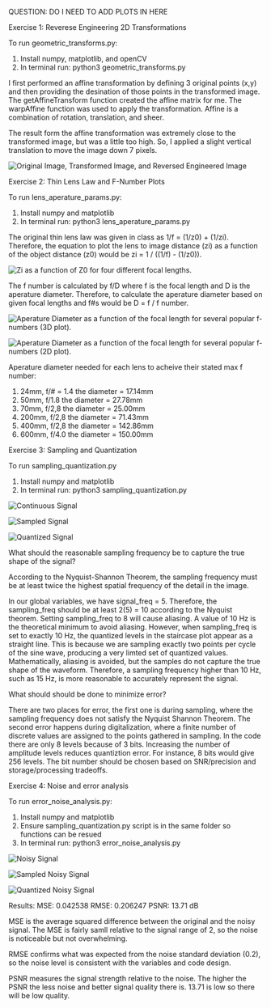 QUESTION: DO I NEED TO ADD PLOTS IN HERE

Exercise 1: Reverese Engineering 2D Transformations

To run geometric_transforms.py: 
1) Install numpy, matplotlib, and openCV
2) In terminal run: python3 geometric_transforms.py 

I first performed an affine transformation by defining 3 original points (x,y) and then providing the desination of those points in the transformed image. The getAffineTransform function created the affine matrix for me. The warpAffine function was used to apply the transformation. Affine is a combination of rotation, translation, and sheer. 

The result form the affine transformation was extremely close to the transformed image, but was a little too high. So, I applied a slight vertical translation to move the image down 7 pixels. 

![Original Image, Transformed Image, and Reversed Engineered Image](readme_images/exercise1.png)

Exercise 2: Thin Lens Law and F-Number Plots 

To run lens_aperature_params.py: 
1) Install numpy and matplotlib
2) In terminal run: python3 lens_aperature_params.py

The original thin lens law was given in class as 1/f = (1/z0) + (1/zi). Therefore, the equation to plot the lens to image distance (zi) as a function of the object distance (z0) would be zi = 1 / ((1/f) - (1/z0)).

![Zi as a function of Z0 for four different focal lengths.](readme_images/camera_parameters_1.png)

The f number is calculated by f/D where f is the focal length and D is the aperature diameter. Therefore, to calculate the aperature diameter based on given focal lengths and f#s would be D = f / f number. 

![Aperature Diameter as a function of the focal length for several popular f-numbers (3D plot).](readme_images/3d_plot.png)

![Aperature Diameter as a function of the focal length for several popular f-numbers (2D plot).](readme_images/aperature_diameter.png)

Aperature diameter needed for each lens to acheive their stated max f number: 
1) 24mm, f/# = 1.4 the diameter = 17.14mm
2)  50mm, f/1.8 the diameter = 27.78mm
3)  70mm, f/2,8 the diameter = 25.00mm
4) 200mm, f/2,8 the diameter = 71.43mm
5)  400mm, f/2,8 the diameter = 142.86mm
6)  600mm, f/4.0 the diameter = 150.00mm

Exercise 3: Sampling and Quantization 

To run sampling_quantization.py
1) Install numpy and matplotlib 
2) In terminal run: python3 sampling_quantization.py

![Continuous Signal](readme_images/cont_signal.png)

![Sampled Signal](readme_images/sampled_signal.png)

![Quantized Signal](readme_images/quantized_signal.png)

What should the reasonable sampling frequency be to capture the true shape of the signal?

According to the Nyquist-Shannon Theorem, the sampling frequency must be at least twice the highest spatial frequency of the detail in the image. 

In our global variables, we have signal_freq = 5. Therefore, the sampling_freq should be at least 2(5) = 10 according to the Nyquist theorem. Setting sampling_freq to 8 will cause aliasing. A value of 10 Hz is the theoretical minimum to avoid aliasing. However, when sampling_freq is set to exactly 10 Hz, the quantized levels in the staircase plot appear as a straight line. This is because we are sampling exactly two points per cycle of the sine wave, producing a very limted set of quantized values. Mathematically, aliasing is avoided, but the samples do not capture the true shape of the waveform. Therefore, a sampling frequency higher than 10 Hz, such as 15 Hz, is more reasonable to accurately represent the signal. 

What should should be done to minimize error?

There are two places for error, the first one is during sampling, where the sampling frequency does not satisfy the Nyquist Shannon Theorem. The second error happens during digitalization, where a finite number of discrete values are assigned to the points gathered in sampling. In the code there are only 8 levels because of 3 bits. Increasing the number of amplitude levels reduces quantiztion error. For instance, 8 bits would give 256 levels. The bit number should be chosen based on SNR/precision and storage/processing tradeoffs. 

Exercise 4: Noise and error analysis 

To run error_noise_analysis.py: 
1) Install numpy and matplotlib
2) Ensure sampling_quantization.py script is in the same folder so functions can be resued 
3) In terminal run: python3 error_noise_analysis.py

![Noisy Signal](readme_images/noisy_signal.png)

![Sampled Noisy Signal](readme_images/noisy_sample.png)

![Quantized Noisy Signal](readme_images/quantized_signal.png)

Results: 
MSE: 0.042538
RMSE: 0.206247
PSNR: 13.71 dB

MSE is the average squared difference between the original and the noisy signal. The MSE is fairly samll relative to the signal range of 2, so the noise is noticeable but not overwhelming. 

RMSE confirms what was expected from the noise standard deviation (0.2), so the noise level is consistent with the variables and code design. 

PSNR measures the signal strength relative to the noise. The higher the PSNR the less noise and better signal quality there is. 13.71 is low so there will be low quality. 